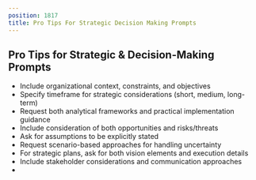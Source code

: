 ```yaml
---
position: 1817
title: Pro Tips For Strategic Decision Making Prompts
---
```


## Pro Tips for Strategic & Decision-Making Prompts



- Include organizational context, constraints, and objectives
- Specify timeframe for strategic considerations (short, medium, long-term)
- Request both analytical frameworks and practical implementation guidance
- Include consideration of both opportunities and risks/threats
- Ask for assumptions to be explicitly stated
- Request scenario-based approaches for handling uncertainty
- For strategic plans, ask for both vision elements and execution details
- Include stakeholder considerations and communication approaches
-